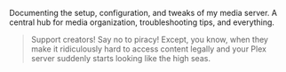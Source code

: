 Documenting the setup, configuration, and tweaks of my media server. A central hub for media organization, troubleshooting tips, and everything.

> Support creators! Say no to piracy! Except, you know, when they make it ridiculously hard to access content legally and your Plex server suddenly starts looking like the high seas.
